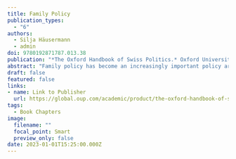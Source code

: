 ```yaml
---
title: Family Policy
publication_types:
  - "6"
authors:
  - Silja Häusermann
  - admin
doi: 9780192871787.013.38
publication: "*The Oxford Handbook of Swiss Politics.* Oxford University Press"
abstract: "Family policy has become an increasingly important policy area in Switzerland since the 1990s. Benefits and services to families have undergone profound transformations. Some reforms became possible because family policy was increasingly defined not only as social policy but also as social investment policy promoting employment and human capital formation. This ambiguity enabled reforms to be supported by heterogeneous reform coalitions, even if long-term coalitions remain unstable and depend on the specific reform proposal. Despite these changes, Swiss family policy is still underdeveloped and falls behind that of other continental European countries. Government spending on family policy is low by international standards, and the use of formal childcare is strongly stratified by income. Important factors contributing to this slow pace of family policy modernization in Switzerland are the decentralized distribution of competences with different levels of government and the use of various direct democratic instruments to prevent or delay reform initiatives at different levels of governance. Moreover, the party system’s increasing political polarization slows down reform efforts and undermines reform coalitions between socially progressive and economically liberal forces. In the face of these challenges, the adaptation of family policy to changing social and economic needs has become a litmus test for the reform capacity of the Swiss welfare state."
draft: false
featured: false
links:
- name: Link to Publisher
  url: https://global.oup.com/academic/product/the-oxford-handbook-of-swiss-politics-9780192871787?cc=ch&lang=en&#
tags:
  - Book Chapters
image:
  filename: ""
  focal_point: Smart
  preview_only: false
date: 2023-01-01T15:25:00.000Z
---
```

